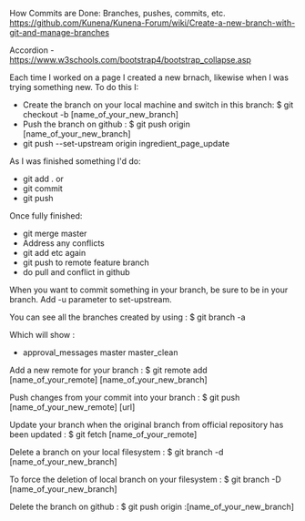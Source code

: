 

How Commits are Done:
Branches, pushes, commits, etc.
https://github.com/Kunena/Kunena-Forum/wiki/Create-a-new-branch-with-git-and-manage-branches

Accordion - https://www.w3schools.com/bootstrap4/bootstrap_collapse.asp

Each time I worked on a page I created a new brnach, likewise when I was trying something new. To do this I:
- Create the branch on your local machine and switch in this branch: $ git checkout -b [name_of_your_new_branch]
- Push the branch on github : $ git push origin [name_of_your_new_branch]
-    git push --set-upstream origin ingredient_page_update

As I was finished something I'd do:
- git add . or 
- git commit
- git push

Once fully finished:
- git merge master
- Address any conflicts
- git add etc again
- git push to remote feature branch
- do pull and conflict in github

When you want to commit something in your branch, be sure to be in your branch. Add -u parameter to set-upstream.

You can see all the branches created by using : $ git branch -a

Which will show :
* approval_messages
  master
  master_clean

Add a new remote for your branch : $ git remote add [name_of_your_remote] [name_of_your_new_branch]

Push changes from your commit into your branch : $ git push [name_of_your_new_remote] [url]

Update your branch when the original branch from official repository has been updated : $ git fetch [name_of_your_remote]

Delete a branch on your local filesystem : $ git branch -d [name_of_your_new_branch]

To force the deletion of local branch on your filesystem : $ git branch -D [name_of_your_new_branch]

Delete the branch on github : $ git push origin :[name_of_your_new_branch]

